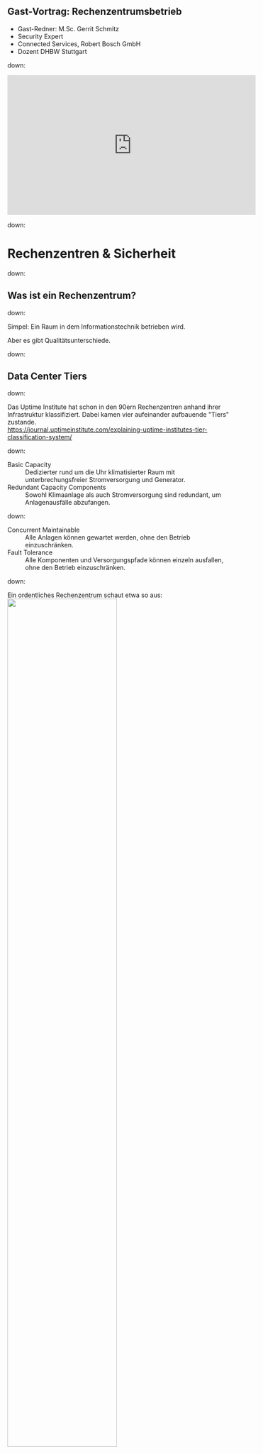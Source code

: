 ## Gast-Vortrag: Rechenzentrumsbetrieb

* Gast-Redner: M.Sc. Gerrit Schmitz
* Security Expert
* Connected Services, Robert Bosch GmbH
* Dozent DHBW Stuttgart

down:

<iframe width="560" height="315" src="https://www.youtube.com/embed/XZmGGAbHqa0" frameborder="0" allowfullscreen></iframe>

down:

# Rechenzentren &amp; Sicherheit

down:

## Was ist ein Rechenzentrum?

down:

<p>Simpel: Ein Raum in dem Informationstechnik betrieben wird.</p>
<p class="fragment">Aber es gibt Qualitätsunterschiede.</p>

down:

## Data Center Tiers

down:

Das Uptime Institute hat schon in den 90ern Rechenzentren anhand ihrer Infrastruktur klassifiziert. Dabei kamen vier aufeinander
aufbauende "Tiers" zustande.<br/>
<a href="https://journal.uptimeinstitute.com/explaining-uptime-institutes-tier-classification-system/">https://journal.uptimeinstitute.com/explaining-uptime-institutes-tier-classification-system/</a>

down:

<dl>
    <dt>Basic Capacity</dt>
    <dd class="fragment">Dedizierter rund um die Uhr klimatisierter Raum mit unterbrechungsfreier Stromversorgung und Generator.</dd>
    <dt class="fragment">Redundant Capacity Components</dt>
    <dd class="fragment">Sowohl Klimaanlage als auch Stromversorgung sind redundant, um Anlagenausfälle abzufangen.</dd>
</dl>

down:

<dl>
    <dt>Concurrent Maintainable</dt>
    <dd class="fragment">Alle Anlagen können gewartet werden, ohne den Betrieb einzuschränken.</dd>
    <dt class="fragment">Fault Tolerance</dt>
    <dd class="fragment">Alle Komponenten und Versorgungspfade können einzeln ausfallen, ohne den Betrieb einzuschränken.</dd>
</dl>

down:

Ein ordentliches Rechenzentrum schaut etwa so aus:
<img src="http://www.google.com/about/datacenters/gallery/images/_2000/CBF_008.jpg" width="70%" height="70%" /><br/>

down:

Mehr Bilder unter
<a href="http://www.google.com/about/datacenters/gallery/#/tech/1">http://www.google.com/about/datacenters/gallery/#/tech/1</a>

down:

Ein einzelnes Rechenzentrumsgebäude bzw. je nach Aufbau auch -stockwerk nennt man im Cloud-Speak Availability Zone.

down:

## Versorgungspfade

down:

Dank der immer fortschreitenden Verkleinerung sind heutzutage nicht mehr m² das Problem, sondern Kühlung (MW) oder Stromversorgung
(kA).

down:

Und auch beim Strom gibt's Unterschiede.

down:

Bei manchen Stromanbietern verläuft die Spannung nicht genau sinusförmig. Das führt zu elektrischem "Verschleiß".

down:

Nahezu alle Geräte transformieren die Wechselspannung intern zu Gleichspannung. Auch da kann man helfen, indem man die verschiedenen
Stromversorgungspfade phasenverschiebt.

down:

## Naturkatastrophen usw.

down:

Aber wie vermeidet man kleinere (Baustelle kappt Strom) und größere Katastrophen (Erdbeben, Feuer, Überflutung)?

down:

Man muss auch das Rechenzentrum selbst redundant machen :) Das heißt dann bei den meisten Cloudanbietern "Region".

down:

## Inhalt

down:

Man kann die verwendete Hardware grob in drei Kategorien aufteilen:<br/>
<ul>
    <li class="fragment">Netzwerk</li>
    <li class="fragment">Storage</li>
    <li class="fragment">Server</li>
</ul>
<p class="fragment">Die Geräte stecken dabei in einem...</p>

down:

### Rack

down:

Ein 60-80cm breiter, etwa 2m hoher Schrank. Üblicherweise aufgeteilt in 42 Höheneinheiten von je 1,75 Zoll und 19 Zoll Breite.
Die Tiefe variiert von 60-120cm. Der Extraplatz kann dabei für saubere Verkabelung oder Türen benutzt werden.

down:

### Netzwerk

down:

    <p>Das Netzwerk muss je nach Bedarf die Daten zwischen den anderen Kategorien transportieren.</p>
    <p class="fragment">Dabei kommen üblicherweise Ethernet mit 1 - 10GBit/s zum Einsatz.</p>
    <p class="fragment">Infiniband kommt aber auch auf bis zu 290 GBit/s.</p>

down:

    Ein typischer Router:
    <img src="http://www.cisco.com/c/dam/en/us/products/switches/ps9441/ps9402/ps12735/nexus_7004_large.jpg" />

down:

    Ein typischer Switch:<br/>
    <img src="http://www.cisco.com/c/en/us/products/switches/nexus-2248tp-ge-fabric-extender/index/_jcr_content/series_data_hero/data-hero-image/data-hero-image-trigger/parsys-for-c26v4/frameworkimage.img.jpg/nexus2248_large_photo.jpg" />

down:

### Storage

Storage bezeichnet Plattensysteme alle Größe und Protokolle. Das können sein:<br/>
    <dl>
        <dt class="fragment">Direct Attached Storage (DAS)</dt>
        <dd class="fragment">Blockstorage für einen Server</dd>
        <dt class="fragment">Storage attached network (SAN)</dt>
        <dd class="fragment">Blockstorage für mehrere Server. z.B. AWS EBS</dd>
        <dt class="fragment">Network Attached Storage</dt>
        <dd class="fragment">Fileshares wie bsp. Volume Services in Cloud Foundry</dd>
    </dl>

down:

    Ein kleines DAS:<br/>
    <img src="https://webobjects2.cdw.com/is/image/CDW/2562753?$product-main$" />

down:

    Ein großes SAN:<br/>
    <img src="http://www.ncegroup.com/assets/images/ibm-xiv.JPG" style="width: 30%; height: 30%" />

down:

### Server

down:

    Server zeichnen sich primär durch CPU (Architektur, Kerne, Takt) und RAM (Anzahl Module, Größe, Takt) aus. Dabei ging der
    Trend immer mehr zum Outsourcen der Platten (siehe Storage) und anderer Komponenten hin.

down:

    Ein klassicher Server:<br/>
    <img src="http://cdn1.itpro.co.uk/sites/itpro/files/2015/05/dl80_gen9_6_x_4.jpg" />

down:

    Ein Blade:<br/>
    <img src="http://www.melius-group.ru/13457-thickbox_default/blejd-server-hp-proliant-bl460c-g9.jpg" />

down:

    Ein Blade Center:<br/>
    <img src="http://www.112it.pl/_productPhoto/641016-B21_15478.jpg" />

down:

## Physische Sicherheit

down:

    <p>Menschen müssen natürlich im Rechenzentrum arbeiten.</p>
    <p class="fragment">In Kolokation können u.U. sogar mehrere Kunden Hardware im eigenen Rack installieren.</p>

down:

    Dafür gibt's es dann spezielle Racks:
    <img src="https://www.racksolutions.eu/media/catalog/product/cache/4//9df78eab33525d08d6e5fb8d27136e95/1/4/141-2470-colocation-rack-01.jpg" style="width: 60%; height: 60%" />

down:

    Die Racks benutzen aber auch reguläre Betreiber, die die Zugänge ihrer Mitarbeiter und Dienstleister gerne strenger regeln.
    <p class="fragment">Dabei erhalten die MA dann nur genau die Schlüssel, die sie benötigen.</p>
    <p class="fragment">Das Ganze geht natürlich auch mit Fingerabdrücken oder Retinascannern.</p>
    <p class="fragment">Sollte der Mechanismus dann noch am Netzwerk hängern, kann man genau feststellen, wer was wann geöffnet hat.</p>

down:

    Dieselbe Sensorik verwendet man natürlich auch für den Zutritt zum RZ selber.
    <p class="fragment">Dabei werden oft auch noch Personenschleusen eingesetzt, um sicherzustellen dass sich auch wirklich jede
        Person authentifiziert.</p>

down:

    <h2>Logische Sicherheit</h2>

down:

    Will sich jetzt ein Cloudkunde von den anderen Kunden abschotten (Mandantenfähigkeit, Noisy Neighbor), greift er in der Regel
    auf dedizierte Systeme zurück.
    <p class="fragment">Das klappt auch ganz gut bei Servern. Entweder Host werden VMs auf vorbestimmter Hardware isoliert bzw. man
        kauft Root-Server.</p>
    <p class="fragment">Warum nicht bei Netzwerk und Storage?</p>

down:

    Platt gesagt: die Hardware ist zu teuer.
    <p class="fragment">Server gibt es für wenige Tausend Euro.</p>
    <p class="fragment">Soviel kostet auch ein Rack-Switch oder kleines DAS,</p>
    <p class="fragment">aber ohne Router und SAN macht Cloud nicht wirklich Spaß.</p>

down:

    Dank Firewall (VPC) und SAN-Zoning kann man aber zumindest Vertraulichkeit und Integrität gewährleisten.
    <p class="fragment">Aber selbst Vorreiter AWS garantiert weder Latenz noch Durchsatz.</p>
    <p class="fragment">Spätestens wenn diese Metriken entscheidend werden, sollte man Colo in Betracht ziehen.</p>

down:

    Dann muss man sich aber auch der Hardwareredundanz bzw. dem -support widmen.
    <p class="fragment">Einerseits kann man versuchen Applikationen vorzugsweise über AZ hinweg zu clustern.</p>
    <p class="fragment">Oder man gönnt sich einen teuren Vertrag mit dem Hersteller, der dann innerhalb von x Stunden Ersatzteile liefern muss.</p>

down:

    Im Bereich der Netzwerkredundanz / -kontrolle gibt es noch sehr speziellen Mechanismus bietet auf WAN-Seite noch das Internet.

down:

    <p>Wenn mann sich seinen eigenen IP-Bereich geleistet hat, kann man den zwischen Internetprovidern wechseln
        bzw. aufteilen (BGP).</p>
    <p class="fragment">Das erlaubt eingehenden Verkehr über die Provider zu verteilen. Ausgehende Verbindungen kann man ja sowieso
        routen, wie man will.</p>

down:

## Fragen ?

<img src="media/bush-questions.gif" width="70%" height="70%" />
